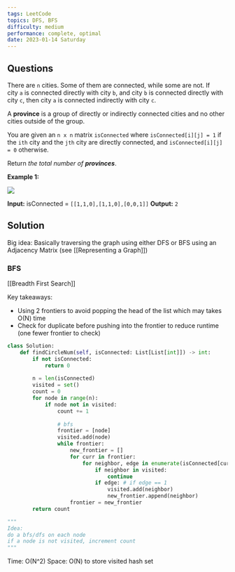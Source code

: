 ```yaml
---
tags: LeetCode
topics: DFS, BFS
difficulty: medium
performance: complete, optimal
date: 2023-01-14 Saturday
---
```


## Questions

There are `n` cities. Some of them are connected, while some are not. If city `a` is connected directly with city `b`, and city `b` is connected directly with city `c`, then city `a` is connected indirectly with city `c`.

A **province** is a group of directly or indirectly connected cities and no other cities outside of the group.

You are given an `n x n` matrix `isConnected` where `isConnected[i][j] = 1` if the `ith` city and the `jth` city are directly connected, and `isConnected[i][j] = 0` otherwise.

Return _the total number of **provinces**_.

**Example 1:**

![](https://assets.leetcode.com/uploads/2020/12/24/graph1.jpg)

**Input:** isConnected = `[[1,1,0],[1,1,0],[0,0,1]]`
**Output:** `2`

## Solution

Big idea: Basically traversing the graph using either DFS or BFS using an Adjacency Matrix (see [[Representing a Graph]])

### BFS
[[Breadth First Search]]

Key takeaways:
- Using 2 frontiers to avoid popping the head of the list which may takes O(N) time
- Check for duplicate before pushing into the frontier to reduce runtime (one fewer frontier to check)

```python
class Solution:
    def findCircleNum(self, isConnected: List[List[int]]) -> int:
        if not isConnected:
            return 0
            
        n = len(isConnected)
        visited = set()
        count = 0
        for node in range(n):
            if node not in visited: 
                count += 1
                
                # bfs
                frontier = [node]
                visited.add(node)
                while frontier:
                    new_frontier = []
                    for curr in frontier:
                        for neighbor, edge in enumerate(isConnected[curr]):
                            if neighbor in visited:
                                continue
                            if edge: # if edge == 1
                                visited.add(neighbor)
                                new_frontier.append(neighbor)
                    frontier = new_frontier
        return count

"""
Idea: 
do a bfs/dfs on each node 
if a node is not visited, increment count
"""
```

Time: O(N^2)
Space: O(N) to store visited hash set

